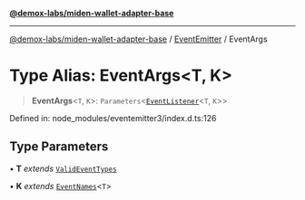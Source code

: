 [**@demox-labs/miden-wallet-adapter-base**](../../../README.md)

***

[@demox-labs/miden-wallet-adapter-base](../../../globals.md) / [EventEmitter](../README.md) / EventArgs

# Type Alias: EventArgs\<T, K\>

> **EventArgs**\<`T`, `K`\>: `Parameters`\<[`EventListener`](EventListener.md)\<`T`, `K`\>\>

Defined in: node\_modules/eventemitter3/index.d.ts:126

## Type Parameters

• **T** *extends* [`ValidEventTypes`](ValidEventTypes.md)

• **K** *extends* [`EventNames`](EventNames.md)\<`T`\>
